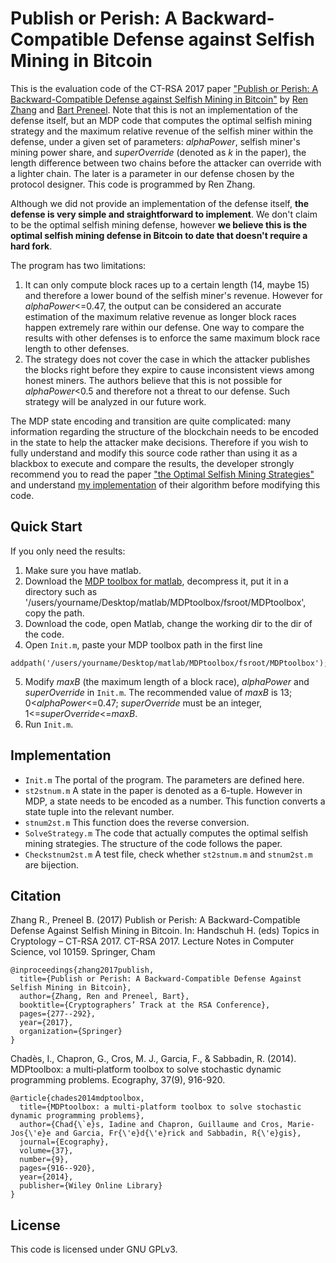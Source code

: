 # Publish or Perish: A Backward-Compatible Defense against Selfish Mining in Bitcoin
This is the evaluation code of the CT-RSA 2017 paper ["Publish or Perish: A Backward-Compatible Defense against Selfish Mining in Bitcoin"](https://securewww.esat.kuleuven.be/cosic/publications/article-2746.pdf) by [Ren Zhang](https://scholar.google.be/citations?user=JB1uRvQAAAAJ&hl=en) and [Bart Preneel](https://scholar.google.be/citations?user=omio-RsAAAAJ&hl=en). Note that this is not an implementation of the defense itself, but an MDP code that computes the optimal selfish mining strategy and the maximum relative revenue of the selfish miner within the defense, under a given set of parameters: *alphaPower*, selfish miner's mining power share, and *superOverride* (denoted as *k* in the paper), the length difference between two chains before the attacker can override with a lighter chain. The later is a parameter in our defense chosen by the protocol designer. This code is programmed by Ren Zhang.

Although we did not provide an implementation of the defense itself, **the defense is very simple and straightforward to implement**. We don't claim to be the optimal selfish mining defense, however **we believe this is the optimal selfish mining defense in Bitcoin to date that doesn't require a hard fork**.

The program has two limitations:
1. It can only compute block races up to a certain length (14, maybe 15) and therefore a lower bound of the selfish miner's revenue. However for *alphaPower*<=0.47, the output can be considered an accurate estimation of the maximum relative revenue as longer block races happen extremely rare within our defense. One way to compare the results with other defenses is to enforce the same maximum block race length to other defenses.
2. The strategy does not cover the case in which the attacker publishes the blocks right before they expire to cause inconsistent views among honest miners. The authors believe that this is not possible for *alphaPower*\<0.5 and therefore not a threat to our defense. Such strategy will be analyzed in our future work.

The MDP state encoding and transition are quite complicated: many information regarding the structure of the blockchain needs to be encoded in the state to help the attacker make decisions. Therefore if you wish to fully understand and modify this source code rather than using it as a blackbox to execute and compare the results, the developer strongly recommend you to read the paper ["the Optimal Selfish Mining Strategies"](http://www.cs.huji.ac.il/~yoni_sompo/pubs/15/SelfishMining.pdf) and understand [my implementation](https://github.com/nirenzang/Optimal-Selfish-Mining-Strategies-in-Bitcoin) of their algorithm before modifying this code. 

## Quick Start
If you only need the results:
1. Make sure you have matlab.
2. Download the [MDP toolbox for matlab](https://nl.mathworks.com/matlabcentral/fileexchange/25786-markov-decision-processes--mdp--toolbox), decompress it, put it in a directory such as '/users/yourname/Desktop/matlab/MDPtoolbox/fsroot/MDPtoolbox', copy the path.
3. Download the code, open Matlab, change the working dir to the dir of the code.
4. Open `Init.m`, paste your MDP toolbox path in the first line 
```
addpath('/users/yourname/Desktop/matlab/MDPtoolbox/fsroot/MDPtoolbox');
```
5. Modify *maxB* (the maximum length of a block race), *alphaPower* and *superOverride* in `Init.m`. The recommended value of *maxB* is 13; 0\<*alphaPower*<=0.47; *superOverride* must be an integer, 1<=*superOverride*<=*maxB*.
6. Run `Init.m`.

## Implementation
* `Init.m`
The portal of the program. The parameters are defined here.
* `st2stnum.m`
A state in the paper is denoted as a 6-tuple. However in MDP, a state needs to be encoded as a number. This function converts a state tuple into the relevant number. 
* `stnum2st.m` 
This function does the reverse conversion.
* `SolveStrategy.m`
The code that actually computes the optimal selfish mining strategies. The structure of the code follows the paper.
* `Checkstnum2st.m`
A test file, check whether `st2stnum.m` and `stnum2st.m` are bijection.

## Citation
Zhang R., Preneel B. (2017) Publish or Perish: A Backward-Compatible Defense Against Selfish Mining in Bitcoin. In: Handschuh H. (eds) Topics in Cryptology – CT-RSA 2017. CT-RSA 2017. Lecture Notes in Computer Science, vol 10159. Springer, Cham
```
@inproceedings{zhang2017publish,
  title={Publish or Perish: A Backward-Compatible Defense Against Selfish Mining in Bitcoin},
  author={Zhang, Ren and Preneel, Bart},
  booktitle={Cryptographers’ Track at the RSA Conference},
  pages={277--292},
  year={2017},
  organization={Springer}
}
```
Chadès, I., Chapron, G., Cros, M. J., Garcia, F., & Sabbadin, R. (2014). MDPtoolbox: a multi‐platform toolbox to solve stochastic dynamic programming problems. Ecography, 37(9), 916-920.
```
@article{chades2014mdptoolbox,
  title={MDPtoolbox: a multi-platform toolbox to solve stochastic dynamic programming problems},
  author={Chad{\`e}s, Iadine and Chapron, Guillaume and Cros, Marie-Jos{\'e}e and Garcia, Fr{\'e}d{\'e}rick and Sabbadin, R{\'e}gis},
  journal={Ecography},
  volume={37},
  number={9},
  pages={916--920},
  year={2014},
  publisher={Wiley Online Library}
}
```

## License
This code is licensed under GNU GPLv3.
